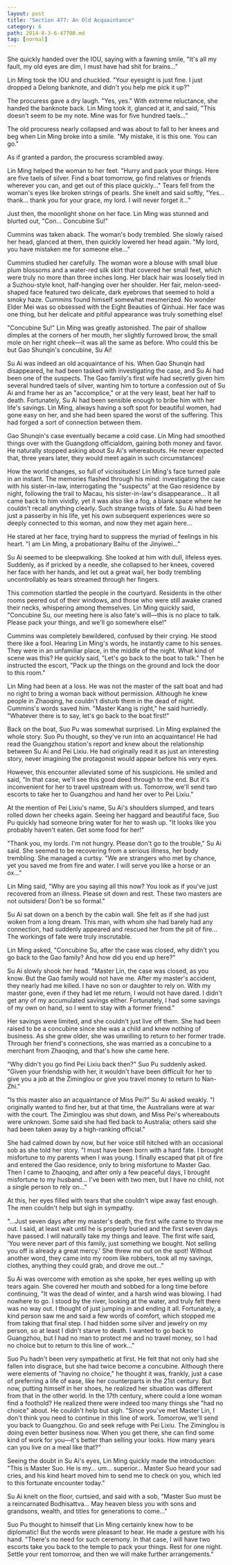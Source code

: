 ```yaml
---
layout: post
title: "Section 477: An Old Acquaintance"
category: 6
path: 2014-8-3-6-47700.md
tag: [normal]
---
```


She quickly handed over the IOU, saying with a fawning smile, "It's all my fault, my old eyes are dim, I must have had shit for brains..."

Lin Ming took the IOU and chuckled. "Your eyesight is just fine. I just dropped a Delong banknote, and didn't you help me pick it up?"

The procuress gave a dry laugh. "Yes, yes." With extreme reluctance, she handed the banknote back. Lin Ming took it, glanced at it, and said, "This doesn't seem to be my note. Mine was for five hundred taels..."

The old procuress nearly collapsed and was about to fall to her knees and beg when Lin Ming broke into a smile. "My mistake, it is this one. You can go."

As if granted a pardon, the procuress scrambled away.

Lin Ming helped the woman to her feet. "Hurry and pack your things. Here are five taels of silver. Find a boat tomorrow, go find relatives or friends wherever you can, and get out of this place quickly..." Tears fell from the woman's eyes like broken strings of pearls. She knelt and said softly, "Yes... thank... thank you for your grace, my lord. I will never forget it..."

Just then, the moonlight shone on her face. Lin Ming was stunned and blurted out, "Con... Concubine Su!"

Cummins was taken aback. The woman's body trembled. She slowly raised her head, glanced at them, then quickly lowered her head again. "My lord, you have mistaken me for someone else..."

Cummins studied her carefully. The woman wore a blouse with small blue plum blossoms and a water-red silk skirt that covered her small feet, which were truly no more than three inches long. Her black hair was loosely tied in a Suzhou-style knot, half-hanging over her shoulder. Her fair, melon-seed-shaped face featured two delicate, dark eyebrows that seemed to hold a smoky haze. Cummins found himself somewhat mesmerized. No wonder Elder Mei was so obsessed with the Eight Beauties of Qinhuai. Her face was one thing, but her delicate and pitiful appearance was truly something else!

"Concubine Su!" Lin Ming was greatly astonished. The pair of shallow dimples at the corners of her mouth, her slightly furrowed brow, the small mole on her right cheek—it was all the same as before. Who could this be but Gao Shunqin's concubine, Su Ai!

Su Ai was indeed an old acquaintance of his. When Gao Shunqin had disappeared, he had been tasked with investigating the case, and Su Ai had been one of the suspects. The Gao family's first wife had secretly given him several hundred taels of silver, wanting him to torture a confession out of Su Ai and frame her as an "accomplice," or at the very least, beat her half to death. Fortunately, Su Ai had been sensible enough to bribe him with her life's savings. Lin Ming, always having a soft spot for beautiful women, had gone easy on her, and she had been spared the worst of the suffering. This had forged a sort of connection between them.

Gao Shunqin's case eventually became a cold case. Lin Ming had smoothed things over with the Guangdong officialdom, gaining both money and favor. He naturally stopped asking about Su Ai's whereabouts. He never expected that, three years later, they would meet again in such circumstances!

How the world changes, so full of vicissitudes! Lin Ming's face turned pale in an instant. The memories flashed through his mind: investigating the case with his sister-in-law, interrogating the "suspects" at the Gao residence by night, following the trail to Macau, his sister-in-law's disappearance... It all came back to him vividly, yet it was also like a fog, a blank space where he couldn't recall anything clearly. Such strange twists of fate. Su Ai had been just a passerby in his life, yet his own subsequent experiences were so deeply connected to this woman, and now they met again here...

He stared at her face, trying hard to suppress the myriad of feelings in his heart. "I am Lin Ming, a probationary Baihu of the Jinyiwei..."

Su Ai seemed to be sleepwalking. She looked at him with dull, lifeless eyes. Suddenly, as if pricked by a needle, she collapsed to her knees, covered her face with her hands, and let out a great wail, her body trembling uncontrollably as tears streamed through her fingers.

This commotion startled the people in the courtyard. Residents in the other rooms peered out of their windows, and those who were still awake craned their necks, whispering among themselves. Lin Ming quickly said, "Concubine Su, our meeting here is also fate's will—this is no place to talk. Please pack your things, and we'll go somewhere else!"

Cummins was completely bewildered, confused by their crying. He stood there like a fool. Hearing Lin Ming's words, he instantly came to his senses. They were in an unfamiliar place, in the middle of the night. What kind of scene was this? He quickly said, "Let's go back to the boat to talk." Then he instructed the escort, "Pack up the things on the ground and lock the door to this room."

Lin Ming had been at a loss. He was not the master of the salt boat and had no right to bring a woman back without permission. Although he knew people in Zhaoqing, he couldn't disturb them in the dead of night. Cummins's words saved him. "Master Kang is right," he said hurriedly. "Whatever there is to say, let's go back to the boat first!"

Back on the boat, Suo Pu was somewhat surprised. Lin Ming explained the whole story. Suo Pu thought, so they've run into an acquaintance! He had read the Guangzhou station's report and knew about the relationship between Su Ai and Pei Lixiu. He had originally read it as just an interesting story, never imagining the protagonist would appear before his very eyes.

However, this encounter alleviated some of his suspicions. He smiled and said, "In that case, we'll see this good deed through to the end. But it's inconvenient for her to travel upstream with us. Tomorrow, we'll send two escorts to take her to Guangzhou and hand her over to Pei Lixiu."

At the mention of Pei Lixiu's name, Su Ai's shoulders slumped, and tears rolled down her cheeks again. Seeing her haggard and beautiful face, Suo Pu quickly had someone bring water for her to wash up. "It looks like you probably haven't eaten. Get some food for her!"

"Thank you, my lords. I'm not hungry. Please don't go to the trouble," Su Ai said. She seemed to be recovering from a serious illness, her body trembling. She managed a curtsy. "We are strangers who met by chance, yet you saved me from fire and water. I will serve you like a horse or an ox..."

Lin Ming said, "Why are you saying all this now? You look as if you've just recovered from an illness. Please sit down and rest. These two masters are not outsiders! Don't be so formal."

Su Ai sat down on a bench by the cabin wall. She felt as if she had just woken from a long dream. This man, with whom she had barely had any connection, had suddenly appeared and rescued her from the pit of fire... The workings of fate were truly inscrutable.

Lin Ming asked, "Concubine Su, after the case was closed, why didn't you go back to the Gao family? And how did you end up here?"

Su Ai slowly shook her head. "Master Lin, the case was closed, as you know. But the Gao family would not have me. After my master's accident, they nearly had me killed. I have no son or daughter to rely on. With my master gone, even if they had let me return, I would not have dared. I didn't get any of my accumulated savings either. Fortunately, I had some savings of my own on hand, so I went to stay with a former friend."

Her savings were limited, and she couldn't just live off them. She had been raised to be a concubine since she was a child and knew nothing of business. As she grew older, she was unwilling to return to her former trade. Through her friend's connections, she was married as a concubine to a merchant from Zhaoqing, and that's how she came here.

"Why didn't you go find Pei Lixiu back then?" Suo Pu suddenly asked. "Given your friendship with her, it wouldn't have been difficult for her to give you a job at the Ziminglou or give you travel money to return to Nan-Zhi."

"Is this master also an acquaintance of Miss Pei?" Su Ai asked weakly. "I originally wanted to find her, but at that time, the Australians were at war with the court. The Ziminglou was shut down, and Miss Pei's whereabouts were unknown. Some said she had fled back to Australia; others said she had been taken away by a high-ranking official."

She had calmed down by now, but her voice still hitched with an occasional sob as she told her story. "I must have been born with a hard fate. I brought misfortune to my parents when I was young. I finally escaped that pit of fire and entered the Gao residence, only to bring misfortune to Master Gao. Then I came to Zhaoqing, and after only a few peaceful days, I brought misfortune to my husband... I've been with two men, but I have no child, not a single person to rely on..."

At this, her eyes filled with tears that she couldn't wipe away fast enough. The men couldn't help but sigh in sympathy.

"...Just seven days after my master's death, the first wife came to throw me out. I said, at least wait until he is properly buried and the first seven days have passed. I will naturally take my things and leave. The first wife said, 'You were never part of this family, just something we bought. Not selling you off is already a great mercy.' She threw me out on the spot! Without another word, they came into my room like robbers, took all my savings, clothes, anything they could grab, and drove me out..."

Su Ai was overcome with emotion as she spoke, her eyes welling up with tears again. She covered her mouth and sobbed for a long time before continuing, "It was the dead of winter, and a harsh wind was blowing. I had nowhere to go. I stood by the river, looking at the water, and truly felt there was no way out. I thought of just jumping in and ending it all. Fortunately, a kind person saw me and said a few words of comfort, which stopped me from taking that final step. I had hidden some silver and jewelry on my person, so at least I didn't starve to death. I wanted to go back to Guangzhou, but I had no man to protect me and no travel money, so I had no choice but to return to this line of work..."

Suo Pu hadn't been very sympathetic at first. He felt that not only had she fallen into disgrace, but she had twice become a concubine. Although there were elements of "having no choice," he thought it was, frankly, just a case of preferring a life of ease, like her counterparts in the 21st century. But now, putting himself in her shoes, he realized her situation was different from that in the other world. In the 17th century, where could a lone woman find a foothold? He realized there were indeed too many things she "had no choice" about. He couldn't help but sigh. "Since you've met Master Lin, I don't think you need to continue in this line of work. Tomorrow, we'll send you back to Guangzhou. Go and seek refuge with Pei Lixiu. The Ziminglou is doing even better business now. When you get there, she can find some kind of work for you—it's better than selling your looks. How many years can you live on a meal like that?"

Seeing the doubt in Su Ai's eyes, Lin Ming quickly made the introduction: "This is Master Suo. He is my... um... superior... Master Suo heard your sad cries, and his kind heart moved him to send me to check on you, which led to this fortunate encounter today."

Su Ai knelt on the floor, curtsied, and said with a sob, "Master Suo must be a reincarnated Bodhisattva... May heaven bless you with sons and grandsons, wealth, and titles for generations to come..."

Suo Pu thought to himself that Lin Ming certainly knew how to be diplomatic! But the words were pleasant to hear. He made a gesture with his hand. "There's no need for such ceremony. In that case, I will have two escorts take you back to the temple to pack your things. Rest for one night. Settle your rent tomorrow, and then we will make further arrangements."
